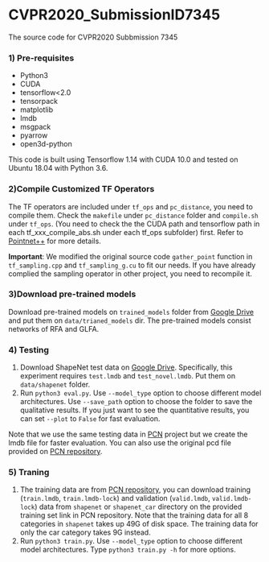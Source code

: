 # CVPR2020_SubmissionID7345
The source code for CVPR2020 Subbmission 7345

### 1) Pre-requisites
* Python3
* CUDA
* tensorflow<2.0
* tensorpack
* matplotlib
* lmdb
* msgpack
* pyarrow
* open3d-python

This code is built using Tensorflow 1.14 with CUDA 10.0 and tested on Ubuntu 18.04 with Python 3.6.

### 2)Compile Customized TF Operators
The TF operators are included under `tf_ops` and `pc_distance`, you need to compile them. Check the `makefile` under `pc_distance` folder and `compile.sh` under `tf_ops`. (You need to check the the CUDA path and tensorflow path in each tf_xxx_compile_abs.sh under each tf_ops subfolder) first. Refer to [Pointnet++](https://github.com/charlesq34/pointnet2) for more details.

**Important**: We modified the original source code `gather_point` function in `tf_sampling.cpp` and `tf_sampling_g.cu` to fit our needs. If you have already complied the sampling operator in other project, you need to recompile it.

### 3)Download pre-trained models
Download pre-trained models on `trained_models` folder from [Google Drive](https://drive.google.com/open?id=1M_lJN14Ac1RtPtEQxNlCV9e8pom3U6Pa) and put them on `data/trianed_models` dir. The pre-trained models consist networks of RFA and GLFA.

### 4) Testing

1. Download ShapeNet test data on [Google Drive](https://drive.google.com/drive/folders/1W0ASe-EWNtlweBzu5t8V7hUULDDw6gTc?usp=sharing). Specifically, this experiment requires `test.lmdb` and `test_novel.lmdb`. Put them on `data/shapenet` folder.
2. Run `python3 eval.py`. Use `--model_type` option to choose different model architectures. Use `--save_path` option to choose the folder to save the qualitative results. If you just want to see the quantitative results, you can set `--plot` to `False` for fast evaluation.

Note that we use the same testing data in [PCN](https://www.cs.cmu.edu/~wyuan1/pcn/) project but we create the lmdb file for faster evaluation. You can also use the original pcd file provided on [PCN repository](https://github.com/wentaoyuan/pcn).

### 5) Traning

1. The training data are from [PCN repository](https://github.com/wentaoyuan/pcn), you can download training (`train.lmdb`, `train.lmdb-lock`) and validation (`valid.lmdb`, `valid.lmdb-lock`) data from `shapenet` or `shapenet_car` directory on the provided training set link in PCN repository. Note that the training data for all 8 categories in `shapenet` takes up 49G of disk space. The training data for only the car category takes 9G instead.
2. Run `python3 train.py`. Use `--model_type` option to choose different model architectures. Type `python3 train.py -h` for more options.
